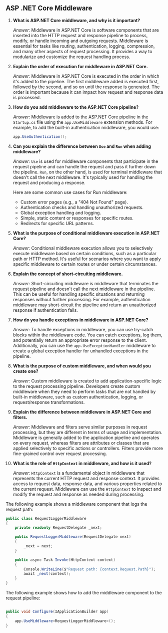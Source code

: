 ## ASP .NET Core Middleware

1. **What is ASP.NET Core middleware, and why is it important?**

   *Answer:* Middleware in ASP.NET Core is software components that are inserted into the HTTP request and response pipeline to process, modify, or handle incoming and outgoing requests. Middleware is essential for tasks like routing, authentication, logging, compression, and many other aspects of request processing. It provides a way to modularize and customize the request handling process.

2. **Explain the order of execution for middleware in ASP.NET Core.**

   *Answer:* Middleware in ASP.NET Core is executed in the order in which it's added to the pipeline. The first middleware added is executed first, followed by the second, and so on until the response is generated. The order is important because it can impact how request and response data is processed.

3. **How do you add middleware to the ASP.NET Core pipeline?**

   *Answer:* Middleware is added to the ASP.NET Core pipeline in the `Startup.cs` file using the `app.UseMiddleware` extension methods. For example, to add the built-in authentication middleware, you would use:

   ```csharp
   app.UseAuthentication();
   ```

4. **Can you explain the difference between `Use` and `Run` when adding middleware?**

   *Answer:* `Use` is used for middleware components that participate in the request pipeline and can handle the request and pass it further down the pipeline. `Run`, on the other hand, is used for terminal middleware that doesn't call the next middleware. It's typically used for handling the request and producing a response.

   Here are some common use cases for Run middleware:

    - Custom error pages (e.g., a "404 Not Found" page).
    - Authentication checks and handling unauthorized requests.
    - Global exception handling and logging.
    - Simple, static content or responses for specific routes.
    - Redirects for specific URL patterns.

5. **What is the purpose of conditional middleware execution in ASP.NET Core?**

   *Answer:* Conditional middleware execution allows you to selectively execute middleware based on certain conditions, such as a particular path or HTTP method. It's useful for scenarios where you want to apply specific middleware to certain routes or under certain circumstances.

6. **Explain the concept of short-circuiting middleware.**

   *Answer:* Short-circuiting middleware is middleware that terminates the request pipeline and doesn't call the next middleware in the pipeline. This can be useful for handling specific situations and returning responses without further processing. For example, authentication middleware may short-circuit the pipeline and return an unauthorized response if authentication fails.

7. **How do you handle exceptions in middleware in ASP.NET Core?**

   *Answer:* To handle exceptions in middleware, you can use try-catch blocks within the middleware code. You can catch exceptions, log them, and potentially return an appropriate error response to the client. Additionally, you can use the `app.UseExceptionHandler` middleware to create a global exception handler for unhandled exceptions in the pipeline.

8. **What is the purpose of custom middleware, and when would you create one?**

   *Answer:* Custom middleware is created to add application-specific logic to the request processing pipeline. Developers create custom middleware when they need to perform tasks that are not handled by built-in middleware, such as custom authentication, logging, or request/response transformations.

9. **Explain the difference between middleware in ASP.NET Core and filters.**

   *Answer:* Middleware and filters serve similar purposes in request processing, but they are different in terms of usage and implementation. Middleware is generally added to the application pipeline and operates on every request, whereas filters are attributes or classes that are applied selectively to specific actions or controllers. Filters provide more fine-grained control over request processing.

10. **What is the role of `HttpContext` in middleware, and how is it used?**

    *Answer:* `HttpContext` is a fundamental object in middleware that represents the current HTTP request and response context. It provides access to request data, response data, and various properties related to the current request. Middleware can use the `HttpContext` to inspect and modify the request and response as needed during processing.

The following example shows a middleware component that logs the request path:

```csharp
public class RequestLoggerMiddleware
{
    private readonly RequestDelegate _next;

    public RequestLoggerMiddleware(RequestDelegate next)
    {
        _next = next;
    }

    public async Task Invoke(HttpContext context)
    {
        Console.WriteLine($"Request path: {context.Request.Path}");
        await _next(context);
    }
}
```

The following example shows how to add the middleware component to the request pipeline:

```csharp

public void Configure(IApplicationBuilder app)
{
    app.UseMiddleware<RequestLoggerMiddleware>();
}
```